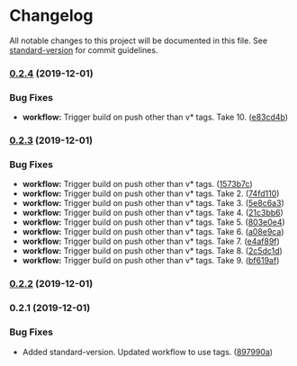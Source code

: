 # Changelog

All notable changes to this project will be documented in this file. See [standard-version](https://github.com/conventional-changelog/standard-version) for commit guidelines.

### [0.2.4](https://github.com/gone-skiing/eslint-config/compare/v0.2.3...v0.2.4) (2019-12-01)


### Bug Fixes

* **workflow:** Trigger build on push other than v* tags. Take 10. ([e83cd4b](https://github.com/gone-skiing/eslint-config/commit/e83cd4b1bd651ccd1454a386b3f51c41602dc44b))

### [0.2.3](https://github.com/gone-skiing/eslint-config/compare/v0.2.2...v0.2.3) (2019-12-01)


### Bug Fixes

* **workflow:** Trigger build on push other than v* tags. ([1573b7c](https://github.com/gone-skiing/eslint-config/commit/1573b7c3214f4a345c72a7408121de3705e6f949))
* **workflow:** Trigger build on push other than v* tags. Take 2. ([74fd110](https://github.com/gone-skiing/eslint-config/commit/74fd110da063bb516b2abd5f7d8131f368f5b0b5))
* **workflow:** Trigger build on push other than v* tags. Take 3. ([5e8c6a3](https://github.com/gone-skiing/eslint-config/commit/5e8c6a35d12949c17a596811307ce2e9221a62b4))
* **workflow:** Trigger build on push other than v* tags. Take 4. ([21c3bb6](https://github.com/gone-skiing/eslint-config/commit/21c3bb61e79e3b7ba01ce81092130c7af5a7f484))
* **workflow:** Trigger build on push other than v* tags. Take 5. ([803e0e4](https://github.com/gone-skiing/eslint-config/commit/803e0e4eabb11a4371bca6ec1936ab4004360d42))
* **workflow:** Trigger build on push other than v* tags. Take 6. ([a08e9ca](https://github.com/gone-skiing/eslint-config/commit/a08e9cab3f4e56aecc2099f4cf61cb0b57b33e04))
* **workflow:** Trigger build on push other than v* tags. Take 7. ([e4af89f](https://github.com/gone-skiing/eslint-config/commit/e4af89fc17bc74bc9f981ed10110fc87e19728bb))
* **workflow:** Trigger build on push other than v* tags. Take 8. ([2c5dc1d](https://github.com/gone-skiing/eslint-config/commit/2c5dc1d1d67f82fcaf4b33e530d297cfc181325a))
* **workflow:** Trigger build on push other than v* tags. Take 9. ([bf619af](https://github.com/gone-skiing/eslint-config/commit/bf619afd56998628a8a85439be1e361f9ad04225))

### [0.2.2](https://github.com/gone-skiing/eslint-config/compare/v0.2.1...v0.2.2) (2019-12-01)

### 0.2.1 (2019-12-01)


### Bug Fixes

* Added standard-version. Updated workflow to use tags. ([897990a](https://github.com/gone-skiing/eslint-config/commit/897990ae415be0e2c17bfeb6739345526349101f))
